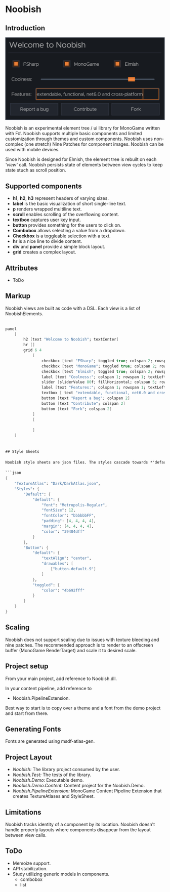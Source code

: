 # Noobish

## Introduction

![Noobish](screenshots/hello.png "Hello Noobish!")

Noobish is an experimental element tree / ui library for MonoGame written with F#. Noobish supports multiple basic components and limited customization through themes and custom components. Noobish uses non-complex (one stretch) Nine Patches for component images. Noobish can be used with mobile devices.

Since Noobish is designed for Elmish, the element tree is rebuilt on each *'view'* call. Noobish persists state of elements between view cycles to keep state stuch as scroll position.

## Supported components

* **h1**, **h2**, **h3** represent headers of varying sizes.
* **label** is the basic visualization of short single-line text.
* **p** renders wrapped multiline text.
* **scroll** enables scrolling of the overflowing content.
* **textbox** captures user key input.
* **button** provides something for the users to click on.
* **Combobox** allows selecting a value from a dropdown.
* **Checkbox** is a toggleable selection with a text.
* **hr** is a nice line to divide content.
* **div** and **panel** provide a simple block layout.
* **grid** creates a complex layout.

## Attributes

* ToDo

## Markup

Noobish views are built as code with a DSL. Each view is a list of NoobishElements.

```fsharp

panel
    [
        h2 [text "Welcome to Noobish"; textCenter]
        hr []
        grid 6 4
            [
                checkbox [text "FSharp"; toggled true; colspan 2; rowspan 1]
                checkbox [text "MonoGame"; toggled true; colspan 2; rowspan 1]
                checkbox [text "Elmish"; toggled true; colspan 2; rowspan 1]
                label [text "Coolness:"; colspan 1; rowspan 1; textLeft]
                slider [sliderValue 80f; fillHorizontal; colspan 5; rowspan 1]
                label [text "Features:"; colspan 1; rowspan 1; textLeft]
                textbox [ text "extendable, functional, net6.0 and cross-platform"; textLeft; colspan 5; rowspan 1]
                button [text "Report a bug"; colspan 2]
                button [text "Contribute"; colspan 2]
                button [text "Fork"; colspan 2]
            ]
            [

            ]
    ]


## Style Sheets

Noobish style sheets are json files. The styles cascade towards *'default'*.

```json
{
    "TextureAtlas": "Dark/DarkAtlas.json",
    "Styles": {
        "Default": {
            "default": {
                "font": "Metropolis-Regular",
                "fontSize": 12,
                "fontColor": "bbbbbbFF",
                "padding": [4, 4, 4, 4],
                "margin": [4, 4, 4, 4],
                "color": "39404dff"
            }
        },
        "Button": {
            "default": {
                "textAlign": "center",
                "drawables": [
                    ["button-default.9"]
                ]
            },
            "toggled": {
                "color": "4b692fff"
            }
        }
    }
}
```

## Scaling

Noobish does not support scaling due to issues with texture bleeding and nine patches. The recommended approach is to render to an offscreen buffer (MonoGame RenderTarget) and scale it to desired scale.

## Project setup

From your main project, add reference to Noobish.dll.

In your content pipeline, add reference to

* Noobish.PipelineExtension.

Best way to start is to copy over a theme and a font from the demo project and start from there.

## Generating Fonts

Fonts are generated using msdf-atlas-gen.

## Project Layout

* *Noobish:* The library project consumed by the user.
* *Noobish.Test:* The tests of the library.
* *Noobish.Demo:* Executable demo.
* *Noobish.Demo.Content:* Content project for the Noobish.Demo.
* *Noobish.PipelineExtension:* MonoGame Content Pipeline Extension that creates TextureAtlases and StyleSheet.


## Limitations

Noobish tracks identity of a component by its location. Noobish doesn't handle properly layouts where components disappear from the layout between view calls.

## ToDo

* Memoize support.
* API stabilization.
* Study utilizing generic models in components.
  * combobox<SwordSelectionmodel>
  * list<ListItem>
